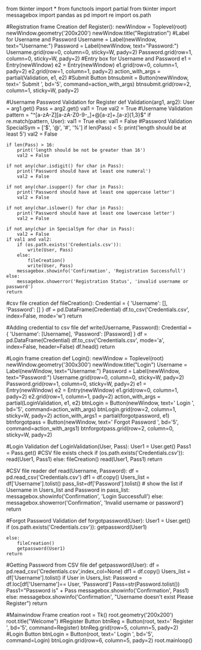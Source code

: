 from tkinter import *
from functools import partial
from tkinter import messagebox
import pandas as pd
import re
import os.path


#Registration frame Creation
def Register():
    newWindow = Toplevel(root)
    newWindow.geometry('200x200')
    newWindow.title("Registration")
    #Label for Username and Password
    Username = Label(newWindow, text="Username:")
    Password = Label(newWindow, text="Password:")
    Username.grid(row=0, column=0, sticky=W, pady=2)
    Password.grid(row=1, column=0, sticky=W, pady=2)
    #Entry box for Username and Password
    e1 = Entry(newWindow)
    e2 = Entry(newWindow)
    e1.grid(row=0, column=1, pady=2)
    e2.grid(row=1, column=1, pady=2)
    action_with_args = partial(Validation, e1, e2)
    #Submit Button
    btnsubmit = Button(newWindow, text=' Submit ', bd='5',
                       command=action_with_args)
    btnsubmit.grid(row=2, column=1, sticky=W, pady=2)

#Username Password Validation for Register
def Validation(arg1, arg2):
    User = arg1.get()
    Pass = arg2.get()
    val1 = True
    val2 = True
    #Username Validation
    pattern = "^[a-zA-Z][a-zA-Z0-9-_]+@[a-z]+.[a-z]{1,3}$"
    if re.match(pattern, User):
        val1 = True
    else:
        val1 = False
    #Password Validation
    SpecialSym = ['$', '@', '#', '%']
    if len(Pass) < 5:
        print('length should be at least 5')
        val2 = False

    if len(Pass) > 16:
        print('length should be not be greater than 16')
        val2 = False

    if not any(char.isdigit() for char in Pass):
        print('Password should have at least one numeral')
        val2 = False

    if not any(char.isupper() for char in Pass):
        print('Password should have at least one uppercase letter')
        val2 = False

    if not any(char.islower() for char in Pass):
        print('Password should have at least one lowercase letter')
        val2 = False

    if not any(char in SpecialSym for char in Pass):
        val2 = False
    if val1 and val2:
        if (os.path.exists('Credentials.csv')):
            write(User, Pass)
        else:
            fileCreation()
            write(User, Pass)
        messagebox.showinfo('Confirmation', 'Registration Successfull')
    else:
        messagebox.showerror('Registration Status', 'invalid username or password')
    return

#csv file creation
def fileCreation():
    Credential = {
        'Username': [],
        'Password': []
    }
    df = pd.DataFrame(Credential)
    df.to_csv('Credentials.csv', index=False, mode='w')
    return

#Adding credential to csv file
def write(Username, Password):
    Credential = {
        'Username': [Username],
        'Password': [Password]
    }
    df = pd.DataFrame(Credential)
    df.to_csv('Credentials.csv', mode='a', index=False, header=False)
    df.head()
    return

#Login frame creation
def Login():
    newWindow = Toplevel(root)
    newWindow.geometry('300x300')
    newWindow.title("Login")
    Username = Label(newWindow, text="Username:")
    Password = Label(newWindow, text="Password:")
    Username.grid(row=0, column=0, sticky=W, pady=2)
    Password.grid(row=1, column=0, sticky=W, pady=2)
    e1 = Entry(newWindow)
    e2 = Entry(newWindow)
    e1.grid(row=0, column=1, pady=2)
    e2.grid(row=1, column=1, pady=2)
    action_with_args = partial(LoginValidation, e1, e2)
    btnLogin = Button(newWindow, text=' Login ', bd='5',
                      command=action_with_args)
    btnLogin.grid(row=2, column=1, sticky=W, pady=2)
    action_with_args1 = partial(forgotpassword, e1)
    btnforgotpass = Button(newWindow, text=' Forgot Password ', bd='5',
                           command=action_with_args1)
    btnforgotpass.grid(row=2, column=0, sticky=W, pady=2)

#Login Validation
def LoginValidation(User, Pass):
    User1 = User.get()
    Pass1 = Pass.get()
    #CSV file exists check
    if (os.path.exists('Credentials.csv')):
        read(User1, Pass1)
    else:
        fileCreation()
        read(User1, Pass1)
    return

#CSV file reader
def read(Username, Password):
    df = pd.read_csv('Credentials.csv')
    df1 = df.copy()
    Users_list = df['Username'].tolist()
    pass_list=df['Password'].tolist()
    # show the list
    if Username in Users_list and Password in pass_list:
        messagebox.showinfo('Confirmation', 'Login Successfull')
    else:
        messagebox.showerror('Confirmation', 'Invalid username or password')
    return

#Forgot Password Validation
def forgotpassword(User):
    User1 = User.get()
    if (os.path.exists('Credentials.csv')):
        getpassword(User1)

    else:
        fileCreation()
        getpassword(User1)
    return

#Getting Password from CSV file
def getpassword(User):
    df = pd.read_csv('Credentials.csv',index_col=None)
    df1 = df.copy()
    Users_list = df['Username'].tolist()
    if User in Users_list:
       Password = df.loc[df['Username']== User, 'Password']
       Pass=str(Password.tolist())
       Pass1="Password is" + Pass
       messagebox.showinfo('Confirmation', Pass1)
    else:
        messagebox.showinfo('Confirmation', "Username doesn't exist Please Register")
    return


#Mainwindow Frame creation
root = Tk()
root.geometry('200x200')
root.title("Welcome")
#Register Button
btnReg = Button(root, text=' Register ', bd='5',
                command=Register)
btnReg.grid(row=5, column=5, pady=2)
#Login Button
btnLogin = Button(root, text=' Login ', bd='5',
                  command=Login)
btnLogin.grid(row=6, column=5, pady=2)
root.mainloop()
